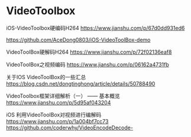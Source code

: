 # VideoToolbox

iOS-VideoToolbox硬编码H264
https://www.jianshu.com/p/67d0dd931ed6

https://github.com/AceDong0803/iOS-VideoToolBox-demo


VideoToolBox硬解码H264
https://www.jianshu.com/p/72f02136eaf8


VideoToolBox之视频编码
https://www.jianshu.com/p/06162a4731fb


关于IOS VideoToolBox的一些汇总
https://blog.csdn.net/dongtinghong/article/details/50788490


VideoToolbox框架详细解析（一） —— 基本概览
https://www.jianshu.com/p/5d95af043204

iOS 利用VideoToolBox对视频进行编解码
https://www.jianshu.com/p/1a004bf7cc73
https://github.com/coderwhy/VideoEncodeDecode-